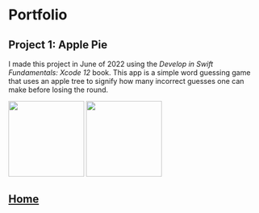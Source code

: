 # Portfolio
## Project 1: Apple Pie
I made this project in June of 2022 using the *Develop in Swift Fundamentals: Xcode 12* book. This app is a simple word guessing game that uses an apple tree to signify how many incorrect guesses one can make before losing the round. 

<img src="https://github.com/DebbieW524/Debbie-Wang/blob/main/images/Screen%20Shot%202022-06-12%20at%2011.41.38%20AM.png" width="150">
<img src="https://github.com/DebbieW524/Debbie-Wang/blob/main/images/Screen%20Shot%202022-06-12%20at%2011.42.47%20AM.png" width="150">
     
## [Home](https://debbiew524.github.io/Debbie-Wang/)
